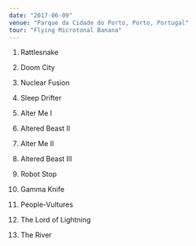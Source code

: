 ```yaml
---
date: "2017-06-09"
venue: "Parque da Cidade do Porto, Porto, Portugal"
tour: "Flying Microtonal Banana"
---
```



 1. Rattlesnake

 2. Doom City

 3. Nuclear Fusion

 4. Sleep Drifter

 5. Alter Me I

 6. Altered Beast II

 7. Alter Me II

 8. Altered Beast III

 9. Robot Stop

10. Gamma Knife

11. People-Vultures

12. The Lord of Lightning

13. The River



